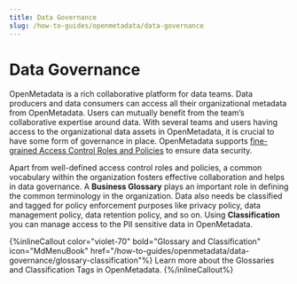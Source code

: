 ```yaml
---
title: Data Governance
slug: /how-to-guides/openmetadata/data-governance
---
```


# Data Governance

OpenMetadata is a rich collaborative platform for data teams. Data producers and data consumers can access all their organizational metadata from OpenMetadata. Users can mutually benefit from the team’s collaborative expertise around data. With several teams and users having access to the organizational data assets in OpenMetadata, it is crucial to have some form of governance in place. OpenMetadata supports [fine-grained Access Control Roles and Policies](https://docs.open-metadata.org/v1.1.x/how-to-guides/admin-guide-roles-policies) to ensure data security.

Apart from well-defined access control roles and policies, a common vocabulary within the organization fosters effective collaboration and helps in data governance. A **Business Glossary** plays an important role in defining the common terminology in the organization. Data also needs be classified and tagged for policy enforcement purposes like privacy policy, data management policy, data retention policy, and so on. Using **Classification** you can manage access to the PII sensitive data in OpenMetadata.

{%inlineCallout
color="violet-70"
bold="Glossary and Classification"
icon="MdMenuBook"
href="/how-to-guides/openmetadata/data-governance/glossary-classification"%}
Learn more about the Glossaries and Classification Tags in OpenMetadata.
{%/inlineCallout%}
